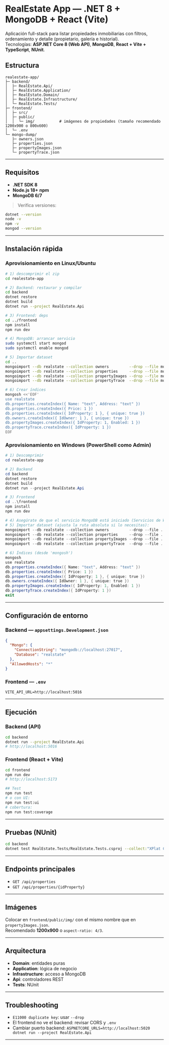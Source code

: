 # RealEstate App — .NET 8 + MongoDB + React (Vite)

Aplicación full-stack para listar propiedades inmobiliarias con filtros, ordenamiento y detalle (propietario, galería e historial).  
Tecnologías: **ASP.NET Core 8 (Web API)**, **MongoDB**, **React + Vite + TypeScript**, **NUnit**.

## Estructura

```
realestate-app/
├─ backend/
│  ├─ RealEstate.Api/
│  ├─ RealEstate.Application/
│  ├─ RealEstate.Domain/
│  ├─ RealEstate.Infrastructure/
│  └─ RealEstate.Tests/
├─ frontend/
│  ├─ src/
│  ├─ public/
│  │  └─ img/           # imágenes de propiedades (tamaño recomendado 1200x900 o 800x600)
│  └─ .env
└─ mongo-dump/
   ├─ owners.json
   ├─ properties.json
   ├─ propertyImages.json
   └─ propertyTrace.json
```

---

## Requisitos

- **.NET SDK 8**  
- **Node.js 18+**  **npm** 
- **MongoDB 6/7** 

> Verifica versiones:
```bash
dotnet --version
node -v
npm -v
mongod --version 
```

---

## Instalación rápida

### Aprovisionamiento en Linux/Ubuntu
```bash
# 1) descomprimir el zip
cd realestate-app

# 2) Backend: restaurar y compilar
cd backend
dotnet restore
dotnet build
dotnet run --project RealEstate.Api

# 3) Frontend: deps
cd ../frontend
npm install
npm run dev

# 4) MongoDB: arrancar servicio
sudo systemctl start mongod
sudo systemctl enable mongod 

# 5) Importar dataset
cd ..
mongoimport --db realstate --collection owners         --drop --file mongo-dump/owners.json         --jsonArray
mongoimport --db realstate --collection properties     --drop --file mongo-dump/properties.json     --jsonArray
mongoimport --db realstate --collection propertyImages --drop --file mongo-dump/propertyImages.json --jsonArray
mongoimport --db realstate --collection propertyTrace  --drop --file mongo-dump/propertyTrace.json  --jsonArray

# 6) Crear índices
mongosh <<'EOF'
use realstate
db.properties.createIndex({ Name: "text", Address: "text" })
db.properties.createIndex({ Price: 1 })
db.properties.createIndex({ IdProperty: 1 }, { unique: true })
db.owners.createIndex({ IdOwner: 1 }, { unique: true })
db.propertyImages.createIndex({ IdProperty: 1, Enabled: 1 })
db.propertyTrace.createIndex({ IdProperty: 1 })
EOF
```

### Aprovisionamiento en Windows (PowerShell como Admin)
```powershell
# 1) Descomprimir
cd realestate-app

# 2) Backend
cd backend
dotnet restore
dotnet build
dotnet run --project RealEstate.Api

# 3) Frontend
cd ..\frontend
npm install
npm run dev

# 4) Asegúrate de que el servicio MongoDB está iniciado (Servicios de Windows)
# 5) Importar dataset (ajusta la ruta absoluta si lo necesitas):
mongoimport --db realstate --collection owners         --drop --file ..\mongo-dump\owners.json         --jsonArray
mongoimport --db realstate --collection properties     --drop --file ..\mongo-dump\properties.json     --jsonArray
mongoimport --db realstate --collection propertyImages --drop --file ..\mongo-dump\propertyImages.json --jsonArray
mongoimport --db realstate --collection propertyTrace  --drop --file ..\mongo-dump\propertyTrace.json  --jsonArray

# 6) Índices (desde 'mongosh')
mongosh
use realstate
db.properties.createIndex({ Name: "text", Address: "text" })
db.properties.createIndex({ Price: 1 })
db.properties.createIndex({ IdProperty: 1 }, { unique: true })
db.owners.createIndex({ IdOwner: 1 }, { unique: true })
db.propertyImages.createIndex({ IdProperty: 1, Enabled: 1 })
db.propertyTrace.createIndex({ IdProperty: 1 })
exit
```

---

## Configuración de entorno

### Backend — `appsettings.Development.json`
```json
{
  "Mongo": {
    "ConnectionString": "mongodb://localhost:27017",
    "Database": "realstate"
  },
  "AllowedHosts": "*"
}
```

### Frontend — `.env`
```
VITE_API_URL=http://localhost:5016
```

---

## Ejecución

### Backend (API)
```bash
cd backend
dotnet run --project RealEstate.Api
# http://localhost:5016
```

### Frontend (React + Vite)
```bash
cd frontend
npm run dev
# http://localhost:5173

## Test
npm run test
# o con UI:
npm run test:ui
# cobertura:
npm run test:coverage
```

---

## Pruebas (NUnit)
```bash
cd backend
dotnet test RealEstate.Tests/RealEstate.Tests.csproj --collect:"XPlat Code Coverage"
```

---

## Endpoints principales

- `GET /api/properties`  
- `GET /api/properties/{idProperty}`

---

## Imágenes

Colocar en `frontend/public/img/` con el mismo nombre que en `propertyImages.json`.  
Recomendado **1200x900** o `aspect-ratio: 4/3`.

---

## Arquitectura

- **Domain**: entidades puras  
- **Application**: lógica de negocio  
- **Infrastructure**: acceso a MongoDB  
- **Api**: controladores REST  
- **Tests**: NUnit

---

## Troubleshooting

- `E11000 duplicate key`: usar `--drop`
- El frontend no ve el backend: revisar CORS y `.env`
- Cambiar puerto backend: `ASPNETCORE_URLS=http://localhost:5020 dotnet run --project RealEstate.Api`

---